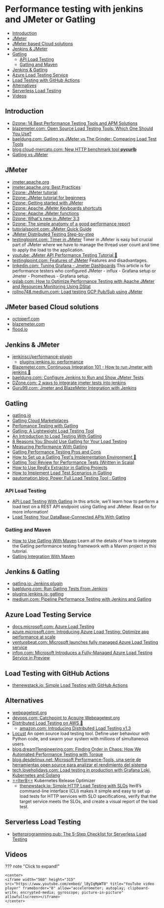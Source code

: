 # Performance testing with jenkins and JMeter or Gatling
- [Introduction](#introduction)
- [JMeter](#jmeter)
- [JMeter based Cloud solutions](#jmeter-based-cloud-solutions)
- [Jenkins & JMeter](#jenkins--jmeter)
- [Gatling](#gatling)
	- [API Load Testing](#api-load-testing)
	- [Gatling and Maven](#gatling-and-maven)
- [Jenkins & Gatling](#jenkins--gatling)
- [Azure Load Testing Service](#azure-load-testing-service)
- [Load Testing with GitHub Actions](#load-testing-with-github-actions)
- [Alternatives](#alternatives)
- [Serverless Load Testing](#serverless-load-testing)
- [Videos](#videos)

## Introduction
* [Dzone: 14 Best Performance Testing Tools and APM Solutions](https://dzone.com/articles/14-best-performance-testing-tools-and-apm-solution)
* [blazemeter.com: Open Source Load Testing Tools: Which One Should You Use?](https://www.blazemeter.com/blog/open-source-load-testing-tools-which-one-should-you-use)
* [baeldung.com: Gatling vs JMeter vs The Grinder: Comparing Load Test Tools](https://www.baeldung.com/gatling-jmeter-grinder-comparison)
* [blog.cloud-mercato.com: New HTTP benchmark tool **pycurlb**](https://blog.cloud-mercato.com/new-http-benchmark-tool-pycurlb/)
* [Gatling vs JMeter](https://dzone.com/articles/gatling-vs-jmeter)

## JMeter
* [jmeter.apache.org](https://jmeter.apache.org/)
* [jmeter.apache.org: Best Practices](https://jmeter.apache.org/usermanual/best-practices.html)
* [Dzone: JMeter tutorial](https://dzone.com/articles/jmeter-tutorial-1)
* [Dzone: JMeter tutorial for beginners](https://dzone.com/articles/jmeter-tutorial-for-beginners-jmeter-load-testing)
* [Dzone: Getting started with JMeter](https://dzone.com/articles/getting-started-with-jmeter-a-basic-tutorial)
* [Dzone: Apache JMeter Keyboards shortcuts](https://dzone.com/articles/apache-jmeter-keyboard-shortcuts)
* [Dzone: Apache JMeter functions](https://dzone.com/articles/apache-jmeter-functions-an-introduction)
* [Dzone: What's new in JMeter 3.3](https://dzone.com/articles/whats-new-in-jmeter-33)
* [Dzone: The simple anatomy of a good performance report](https://dzone.com/articles/the-simple-anatomy-of-a-good-performance-report)
* [tutorialspoint.com: JMeter Quick Guide](https://www.tutorialspoint.com/jmeter/pdf/jmeter_quick_guide.pdf)
* [JMeter Distributed Testing Step-by-step](https://venkatmatta.files.wordpress.com/2016/03/jmeter_distributed_testing_step_by_step.pdf)
* [testinglpoint.com: Timer in JMeter](https://www.testinglpoint.com/timer/) Timer in JMeter is easy but crucial part of JMeter where we have to manage the thread user count and time to apply the load to the application.
* [youtube: JMeter API Performance Testing Tutorial 🌟](https://www.youtube.com/watch?v=8r5LYzUIepo)
* [testinglpoint.com: Features of JMeter](https://www.testinglpoint.com/features-of-jmeter/) Features and disadvantages.
* [linkedin.com: Tuning Grafana - Jmeter Dashboards](https://www.linkedin.com/pulse/tuning-grafana-jmeter-dashboards-ezhil-arasu/) This article is for performance testers who configured JMeter - influx - Grafana setup or Jmeter - Prometheus - Grafana setup.
* [gslab.com: How to Optimize Performance Testing with Apache JMeter and Resources Monitoring Using DStat](https://www.gslab.com/blogs/performance-testing-with-Apache-JMeter)
* [rollno748.medium.com: Load testing GCP Pub/Sub using JMeter](https://rollno748.medium.com/load-testing-gcp-pub-sub-using-jmeter-9eff79440beb)

## JMeter based Cloud solutions
* [octoperf.com](https://octoperf.com/)
* [blazemeter.com](https://www.blazemeter.com/)
* [flood.io](https://flood.io/)

## Jenkins & JMeter
* [jenkinsci/performance-plugin](https://github.com/jenkinsci/performance-plugin)
    * [plugins.jenkins.io: performance](https://plugins.jenkins.io/performance/)
* [Blazemeter.com: Continuous Integration 101 - How to run Jmeter with jenkins 🌟](https://www.blazemeter.com/blog/continuous-integration-101-how-run-jmeter-jenkins) 
* [baeldung.com: Configure Jenkins to Run and Show JMeter Tests](https://www.baeldung.com/jenkins-and-jmeter)
* [DZone.com: 2 ways to integrate jmeter tests into jenkins](https://dzone.com/articles/2-ways-to-integrate-jmeter-tests-into-jenkins)
* [Guru99.com: Jmeter and BlazeMeter Integration with Jenkins](https://www.guru99.com/jenkins-jmeter-blazemeter.html)

## Gatling
* [gatling.io](https://gatling.io/)
* [Gatling Cloud Marketplaces](https://gatling.io/gatling-frontline/cloud-marketplaces/)
* [Perfomance Testing with Gatling](https://dzone.com/articles/perfomance-testing-with-gatling) 
* [Gatling: A Lightweight Load Testing Tool](https://dzone.com/articles/gatling-light-weight-load-testing-tool) 
* [An Introduction to Load Testing With Gatling](https://dzone.com/articles/gatling-gun-is-now-a-prospecting-tool-for-testers)
* [8 Reasons You Should Use Gatling for Your Load Testing](https://dzone.com/articles/8-reasons-you-should-use-gatling-for-your-load-tes)
* [Measuring Performance With Gatling](https://dzone.com/articles/let-measure-performance-with-gatling)
* [Gatling Performance Testing Pros and Cons](https://dzone.com/articles/gatling-performance-testing-pros-and-cons)
* [How to Set up a Gatling Test's Implementation Environment 🌟](https://dzone.com/articles/how-to-set-up-a-gatling-tests-implementation-envir)
* [Gatling Tool Review for Performance Tests (Written in Scala)](https://dzone.com/articles/gatling-tool-review-for-performance-tests-written)
* [How to Use RegEx Extractor in Gatling Projects](https://dzone.com/articles/how-to-use-regex-extractor-in-gatling-projects)
* [How to Implement Load Test Scenarios in Gatling](https://dzone.com/articles/how-to-implement-load-test-scenarios-in-gatling)
* [qautomation.blog: Power Full Load Testing Tool : Gatling](https://qautomation.blog/2019/05/03/power-full-load-testing-tool-gatling/)

### API Load Testing
* [API Load Testing With Gatling](https://dzone.com/articles/api-load-testing-with-gatling) In this article, we'll learn how to perform a load test on a REST API endpoint using Gatling and JMeter. Read on for more information!
* [Load Testing Your DataBase-Connected APIs With Gatling](https://dzone.com/articles/load-testing-your-database-connected-apis-with-gat)

### Gatling and Maven
* [How to Use Gatling With Maven](https://dzone.com/articles/how-to-use-gatling-with-maven) Learn all the details of how to integrate the Gatling performance testing framework with a Maven project in this tutorial.
* [Gatling Integration With Maven](https://dzone.com/articles/gatling-integration-with-maven)

## Jenkins & Gatling
* [gatling.io: Jenkins plugin](https://gatling.io/docs/current/extensions/jenkins_plugin/)
* [baeldung.com: Run Gatling Tests From Jenkins](https://www.baeldung.com/jenkins-run-gatling-tests)
* [plugins.jenkins.io: gatling](https://plugins.jenkins.io/gatling/)
* [medium.com: Pipeline Performance Testing with Jenkins and Gatling](https://medium.com/thepeg/pipeline-performance-testing-with-jenkins-and-gatling-b7b762274680)

## Azure Load Testing Service
- [docs.microsoft.com: Azure Load Testing](https://docs.microsoft.com/azure/load-testing/)
- [azure.microsoft.com: Introducing Azure Load Testing: Optimize app performance at scale](https://azure.microsoft.com/en-us/blog/introducing-azure-load-testing-optimize-app-performance-at-scale/)
- [venturebeat.com: Microsoft launches fully managed Azure Load Testing service](https://venturebeat.com/2021/11/30/microsoft-launches-fully-managed-azure-load-testing-service/)
- [infoq.com: Microsoft Introduces a Fully-Managed Azure Load Testing Service in Preview](https://www.infoq.com/news/2021/12/azure-load-testing-preview/)

## Load Testing with GitHub Actions
- [thenewstack.io: Simple Load Testing with GitHub Actions](https://thenewstack.io/simple-load-testing-with-github-actions/)

## Alternatives
* [webpagetest.org](https://webpagetest.org/)
* [devops.com: Catchpoint to Acquire Webpagetest.org](https://devops.com/catchpoint-to-acquire-webpagetest-org/)
* [Distributed Load Testing on AWS 🌟](https://aws.amazon.com/solutions/implementations/distributed-load-testing-on-aws/)
	* [amazon.com: Introducing Distributed Load Testing v1.3](https://aws.amazon.com/about-aws/whats-new/2021/05/introducing-distributed-load-testing-v1-3/)
* [Locust](https://locust.io/) An open source load testing tool. Define user behaviour with Python code, and swarm your system with millions of simultaneous users.
* [blog.dream11engineering.com: Finding Order in Chaos: How We Automated Performance Testing with Torque](https://blog.dream11engineering.com/finding-order-in-chaos-how-we-automated-performance-testing-with-torque-6eb63706fcea)
* [blog.desdelinux.net: Microsoft Performance-Tools, una serie de herramientas open source para analizar el rendimiento del sistema](https://blog.desdelinux.net/microsoft-performance-tools-una-serie-de-herramientas-open-source-para-analizar-el-rendimiento-del-sistema/)
* [tech.loveholidays.com: Load testing in production with Grafana Loki, Kubernetes and Golang](https://tech.loveholidays.com/load-testing-in-production-with-grafana-loki-kubernetes-and-golang-1699554d2aa3)
* [==Iter8==](https://iter8.tools/) Kubernetes Release Optimizer
	* [thenewstack.io: Simple HTTP Load Testing with SLOs](https://thenewstack.io/simple-http-load-testing-with-slos/) Iter8’s command-line interface (CLI) makes it simple and easy to set up load tests for HTTP services with SLO specifications, verify that the target service meets the SLOs, and create a visual report of the load test.

## Serverless Load Testing
- [betterprogramming.pub: The 5-Step Checklist for Serverless Load Testing](https://betterprogramming.pub/the-5-step-checklist-for-serverless-load-testing-346f4a60841d)

## Videos
??? note "Click to expand!"

	<center>
	<iframe width="560" height="315" src="https://www.youtube.com/embed/_l8yIqMpWT0" title="YouTube video player" frameborder="0" allow="accelerometer; autoplay; clipboard-write; encrypted-media; gyroscope; picture-in-picture" allowfullscreen></iframe>
	</center>
